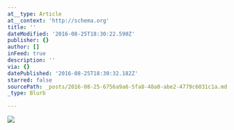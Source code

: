 ```yaml
---
at__type: Article
at__context: 'http://schema.org'
title: ''
dateModified: '2016-08-25T18:30:22.590Z'
publisher: {}
author: []
inFeed: true
description: ''
via: {}
datePublished: '2016-08-25T18:30:32.182Z'
starred: false
sourcePath: _posts/2016-08-25-6756a9a6-5fa8-48a0-abe2-4779c6031c1a.md
_type: Blurb

---
```

![](https://the-grid-user-content.s3-us-west-2.amazonaws.com/ed59bd6a-e4a8-4a15-b3f4-d302f8798e1c.jpg)